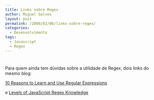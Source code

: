 ```yaml
---
title: Links sobre Regex
author: Miguel Galves
layout: post
permalink: /2008/02/06/links-sobre-regex/
categories:
  - Desenvolvimento
tags:
  - Javascript
  - Regex
---
```

# 

Para quem ainda tem dúvidas sobre a utilidade de Regex, dois links do mesmo blog:

[10 Reasons to Learn and Use Regular Expressions][1]

 [1]: http://blog.stevenlevithan.com/archives/10-reasons-to-learn-and-use-regular-expressions "Permanent Link to 10 Reasons to Learn and Use Regular Expressions"

e [Levels of JavaScript Regex Knowledge][2]

 [2]: http://blog.stevenlevithan.com/archives/levels-of-javascript-regex-knowledge "Permanent Link to Levels of JavaScript Regex Knowledge"